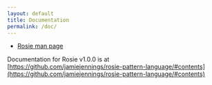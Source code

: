 ```yaml
---
layout: default
title: Documentation
permalink: /doc/
---
```


* [Rosie man page](rosie.1.html)


Documentation for Rosie v1.0.0 is at 
[https://github.com/jamiejennings/rosie-pattern-language/#contents](https://github.com/jamiejennings/rosie-pattern-language/#contents)



